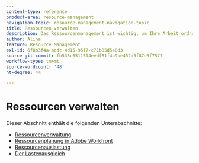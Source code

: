 ```yaml
---
content-type: reference
product-area: resource-management
navigation-topic: resource-management-navigation-topic
title: Ressourcen verwalten
description: Das Ressourcenmanagement ist wichtig, um Ihre Arbeit ordnungsgemäß zu verwalten und die Verfügbarkeit von Prognosen zu gewährleisten. In den folgenden Artikeln erfahren Sie, wie Sie Ihre Ressourcen für die Arbeit planen und planen.
author: Alina
feature: Resource Management
exl-id: 6f8b3f4a-acdc-4d15-95f7-c71b85d5a8d3
source-git-commit: fb538c6511514eedf81f4b9be452d5f87e3f7577
workflow-type: tm+mt
source-wordcount: '48'
ht-degree: 4%

---
```


# Ressourcen verwalten

Dieser Abschnitt enthält die folgenden Unterabschnitte:

* [Ressourcenverwaltung](../resource-mgmt/resource-mgmt-overview/resource-management-overview.md)
* [Ressourcenplanung in Adobe Workfront](../resource-mgmt/resource-planning/resource-planning-overview.md)
* [Ressourcenauslastung](../resource-mgmt/resource-utilization/resource-utilization.md)
* [Der Lastenausgleich](../resource-mgmt/workload-balancer/workload-balancer.md)
